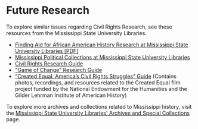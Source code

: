 # Future Research
To explore similar issues regarding Civil Rights Research, see these resources from the Mississippi State University Libraries.

- <a href="http://lib.msstate.edu/specialcollections/collections/manuscripts/afam/">Finding Aid for African American History Research at Mississippi State University Libraries [PDF]</a>
- <a href="https://www.library.msstate.edu/mpc/collections">Mississippi Political Collections at Mississippi State University Libraries</a>
- <a href="http://guides.library.msstate.edu/content.php?pid=627732">Civil Rights Research Guide</a>
- <a href="http://guides.library.msstate.edu/content.php?pid=445316">"Game of Change" Research Guide</a>
- <a href="http://guides.library.msstate.edu/createdequal">“Created Equal: America’s Civil Rights Struggles” Guide</a> (Contains photos, recordings, and resources related to the Created Equal film project funded by the National Endowment for the Humanities and the Gilder Lehrman Institute of American History)

To explore more archives and collections related to Mississippi history, visit the <a href="https://www.library.msstate.edu/specialcollections/collections">Mississippi State University Libraries' Archives and Special Collections</a> page.
